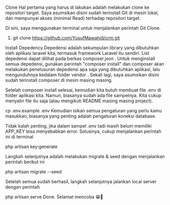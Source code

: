 Clone
Hal pertama yang harus di lakukan adalah melakukan clone ke repositori target. Saya asumsikan disini sudah terinstall Git di mesin lokal, dan mempunyai akses (minimal Read) terhadap repositori target.

Di sini, saya menggunakan terminal untuk menjalankan perintah Git Clone.

1. git clone https://github.com/YusufMawahid/crm.git

Install Depedency
Depedensi adalah sekumpulan library yang dibutuhkan oleh aplikasi laravel kita, termasuk framework Laravel itu sendiri. List depedensi dapat dilihat pada berkas composer.json . Untuk menginstall semua depedensi, gunakan perintah "composer install" dan composer akan melakukan penelusuran depedensi apa saja yang dibutuhkan aplikasi, lalu mengunduhnya kedalam folder vendor . Sekali lagi, saya asumsikan disini sudah terinstall composer di mesin masing masing.

Setelah composer install selesai, kemudian kita butuh membuat file .env di folder aplikasi kita. Namun, biasanya sudah ada file sampelnya. Kita cukup menyalin file itu saja (atau mengikuti README masing masing project).

cp .env.example .env
Kemudian isikan semua pengaturan yang perlu kamu masukkan, biasanya yang penting adalah pengaturan koneksi database.

Tidak kalah penting, jika dalam sampel .env tadi masih belum memiliki APP_KEY bisa menyebabkan error.
Solusinya, cukup menjalankan perintah ini di terminal

php artisan key:generate

Langkah selanjutnya adalah melakukan migrate & seed dengan menjalankan perintah berikut ini

php artisan migrate --seed

Setelah semua sudah berhasil, langkah selanjutnya jalankan local server dengan perintah

php artisan serve
Done. Selamat mencoba 😁👏
